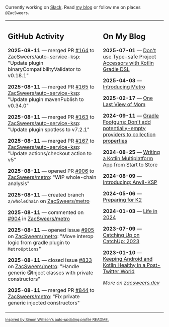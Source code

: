 Currently working on [Slack](https://slack.com/). Read [my blog](https://zacsweers.dev/) or follow me on places `@ZacSweers`.

<table><tr><td valign="top" width="60%">

## GitHub Activity
<!-- githubActivity starts -->
**2025-08-11** — merged PR [#164](https://github.com/ZacSweers/auto-service-ksp/pull/164) to [ZacSweers/auto-service-ksp](https://github.com/ZacSweers/auto-service-ksp): "Update plugin binaryCompatibilityValidator to v0.18.1"

**2025-08-11** — merged PR [#165](https://github.com/ZacSweers/auto-service-ksp/pull/165) to [ZacSweers/auto-service-ksp](https://github.com/ZacSweers/auto-service-ksp): "Update plugin mavenPublish to v0.34.0"

**2025-08-11** — merged PR [#163](https://github.com/ZacSweers/auto-service-ksp/pull/163) to [ZacSweers/auto-service-ksp](https://github.com/ZacSweers/auto-service-ksp): "Update plugin spotless to v7.2.1"

**2025-08-11** — merged PR [#167](https://github.com/ZacSweers/auto-service-ksp/pull/167) to [ZacSweers/auto-service-ksp](https://github.com/ZacSweers/auto-service-ksp): "Update actions/checkout action to v5"

**2025-08-11** — opened PR [#906](https://github.com/ZacSweers/metro/pull/906) to [ZacSweers/metro](https://github.com/ZacSweers/metro): "WIP whole-chain analysis"

**2025-08-11** — created branch `z/wholeChain` on [ZacSweers/metro](https://github.com/ZacSweers/metro)

**2025-08-11** — commented on [#904](https://github.com/ZacSweers/metro/issues/904#issuecomment-3175816594) in [ZacSweers/metro](https://github.com/ZacSweers/metro)

**2025-08-11** — opened issue [#905](https://github.com/ZacSweers/metro/issues/905) on [ZacSweers/metro](https://github.com/ZacSweers/metro): "Move interop logic from gradle plugin to `MetroOptions`"

**2025-08-11** — closed issue [#833](https://github.com/ZacSweers/metro/issues/833) on [ZacSweers/metro](https://github.com/ZacSweers/metro): "Handle generic @Inject classes with private constructors"

**2025-08-11** — merged PR [#844](https://github.com/ZacSweers/metro/pull/844) to [ZacSweers/metro](https://github.com/ZacSweers/metro): "Fix private generic injected constructors"
<!-- githubActivity ends -->
</td><td valign="top" width="40%">

## On My Blog
<!-- blog starts -->
**2025-07-01** — [Don't use Type-safe Project Accessors with Kotlin Gradle DSL](https://www.zacsweers.dev/dont-use-type-safe-project-accessors-with-kotlin-gradle-dsl/)

**2025-04-03** — [Introducing Metro](https://www.zacsweers.dev/introducing-metro/)

**2025-02-17** — [One Last View of Mom](https://www.zacsweers.dev/one-last-view-of-mom/)

**2024-09-11** — [Gradle Footguns: Don't add potentially-empty providers to collection properties](https://www.zacsweers.dev/gradle-footgun-adding-empty-providers-to-collection-properties/)

**2024-08-25** — [Writing a Kotlin Multiplatform App from Start to Store](https://www.zacsweers.dev/writing-a-kotlin-multiplatform-app-from-start-to-store/)

**2024-08-09** — [Introducing: Anvil-KSP](https://www.zacsweers.dev/introducing-anvil-ksp/)

**2024-05-06** — [Preparing for K2](https://www.zacsweers.dev/preparing-for-k2/)

**2024-01-03** — [Life in 2024](https://www.zacsweers.dev/life-in-2024/)

**2023-07-09** — [Catching Up on CatchUp: 2023](https://www.zacsweers.dev/catching-up-on-catchup-2023/)

**2023-01-10** — [Keeping Android and Kotlin Healthy in a Post-Twitter World](https://www.zacsweers.dev/keeping-android-healthy/)
<!-- blog ends -->
_More on [zacsweers.dev](https://zacsweers.dev/)_
</td></tr></table>

<sub><a href="https://simonwillison.net/2020/Jul/10/self-updating-profile-readme/">Inspired by Simon Willison's auto-updating profile README.</a></sub>